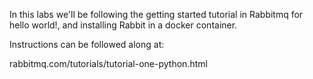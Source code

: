 In this labs we'll be following the getting started tutorial in Rabbitmq for hello world!, and installing Rabbit in a docker container.

Instructions can be followed along at:

rabbitmq.com/tutorials/tutorial-one-python.html


